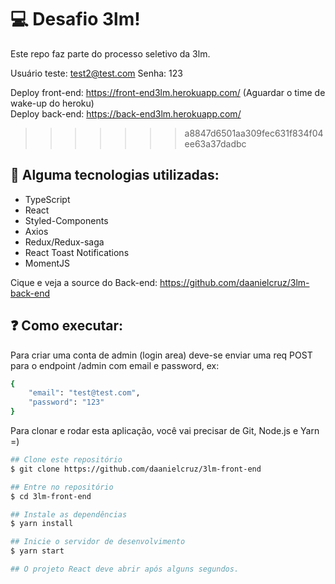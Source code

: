 # :computer: Desafio 3lm!
Este repo faz parte do processo seletivo da 3lm.

Usuário teste: test2@test.com Senha: 123

Deploy front-end: https://front-end3lm.herokuapp.com/ (Aguardar o time de wake-up do heroku) <br />
Deploy back-end: https://back-end3lm.herokuapp.com/

>>>>>>> a8847d6501aa309fec631f834f04ee63a37dadbc
## :rocket: Alguma tecnologias utilizadas:


- TypeScript
- React
- Styled-Components
- Axios
- Redux/Redux-saga
- React Toast Notifications
- MomentJS

Cique e veja a source do Back-end: https://github.com/daanielcruz/3lm-back-end

## :question: Como executar:

Para criar uma conta de admin (login area) deve-se enviar uma req POST para o endpoint /admin com email e password, ex:
```bash
{
	"email": "test@test.com",
	"password": "123"
}
```

Para clonar e rodar esta aplicação, você vai precisar de Git, Node.js e Yarn =)
```bash
## Clone este repositório
$ git clone https://github.com/daanielcruz/3lm-front-end

## Entre no repositório
$ cd 3lm-front-end

## Instale as dependências
$ yarn install

## Inicie o servidor de desenvolvimento
$ yarn start

## O projeto React deve abrir após alguns segundos.
```
